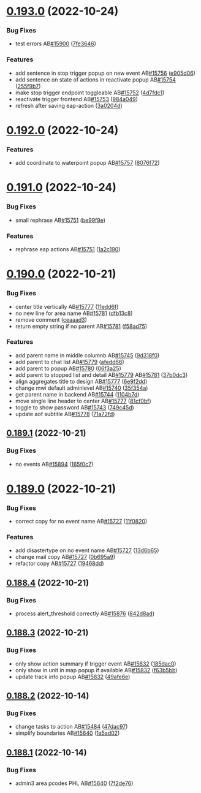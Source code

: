 # [0.193.0](https://github.com/rodekruis/IBF-system/compare/v0.192.0...v0.193.0) (2022-10-24)


### Bug Fixes

* test errors AB[#15900](https://github.com/rodekruis/IBF-system/issues/15900) ([7fe3646](https://github.com/rodekruis/IBF-system/commit/7fe364618b648d1fbb08f9653adb8fe409ba7254))


### Features

* add sentence in stop trigger popup on new event AB[#15756](https://github.com/rodekruis/IBF-system/issues/15756) ([e905d06](https://github.com/rodekruis/IBF-system/commit/e905d06edf40e66d079040e65f1b72a513beaa45))
* add sentence on state of actions in reactivate popup AB[#15754](https://github.com/rodekruis/IBF-system/issues/15754) ([255f9b7](https://github.com/rodekruis/IBF-system/commit/255f9b7eccbd14092df84ae7159ee11f55fa5c11))
* make stop trigger endpoint toggleable AB[#15752](https://github.com/rodekruis/IBF-system/issues/15752) ([4d7fdc1](https://github.com/rodekruis/IBF-system/commit/4d7fdc1461cc0b77631961788214e2025f19a414))
* reactivate trigger frontend AB[#15753](https://github.com/rodekruis/IBF-system/issues/15753) ([984a049](https://github.com/rodekruis/IBF-system/commit/984a049c1cfa693b2d664c5841be3d6d1c051ff5))
* refresh after saving eap-action ([3a0204d](https://github.com/rodekruis/IBF-system/commit/3a0204d050142c495b62f3631a86d0234c865e86))



# [0.192.0](https://github.com/rodekruis/IBF-system/compare/v0.191.0...v0.192.0) (2022-10-24)


### Features

* add coordinate to waterpoint popup AB[#15757](https://github.com/rodekruis/IBF-system/issues/15757) ([8076f72](https://github.com/rodekruis/IBF-system/commit/8076f72f5e2c6cbab6f22ef909a31eb88962e9d9))



# [0.191.0](https://github.com/rodekruis/IBF-system/compare/v0.190.0...v0.191.0) (2022-10-24)


### Bug Fixes

* small rephrase AB[#15751](https://github.com/rodekruis/IBF-system/issues/15751) ([be99f9e](https://github.com/rodekruis/IBF-system/commit/be99f9e5fae380d2ddf9540011c2e009649dfa16))


### Features

* rephrase eap actions AB[#15751](https://github.com/rodekruis/IBF-system/issues/15751) ([1a2c190](https://github.com/rodekruis/IBF-system/commit/1a2c190d4676352738d3784e6c37220f2d882b82))



# [0.190.0](https://github.com/rodekruis/IBF-system/compare/v0.189.1...v0.190.0) (2022-10-21)


### Bug Fixes

* center title vertically AB[#15777](https://github.com/rodekruis/IBF-system/issues/15777) ([11edd6f](https://github.com/rodekruis/IBF-system/commit/11edd6f691dd124fe7bda519c01f60ba55b34197))
* no new line for area name AB[#15781](https://github.com/rodekruis/IBF-system/issues/15781) ([dfb13c8](https://github.com/rodekruis/IBF-system/commit/dfb13c85a191feb6506132ed125e5e8b07f769a8))
* remove comment ([ceaaad3](https://github.com/rodekruis/IBF-system/commit/ceaaad35c233a700c4c8bfd1907f4e3b7efa8269))
* return empty string if no parent AB[#15781](https://github.com/rodekruis/IBF-system/issues/15781) ([f58ad75](https://github.com/rodekruis/IBF-system/commit/f58ad75d01958333eb5fe2b87f5a0c546913d41b))


### Features

* add parent name in middle columnb AB[#15745](https://github.com/rodekruis/IBF-system/issues/15745) ([9d318f0](https://github.com/rodekruis/IBF-system/commit/9d318f044c3fa4e313e02e42ba9f0cef3b2e422d))
* add parent to chat list AB[#15779](https://github.com/rodekruis/IBF-system/issues/15779) ([afedd66](https://github.com/rodekruis/IBF-system/commit/afedd66a26d4e973381724b6d0537ce4031bb12b))
* add parent to popup AB[#15780](https://github.com/rodekruis/IBF-system/issues/15780) ([06f3a25](https://github.com/rodekruis/IBF-system/commit/06f3a25a71d3cdc619013eede0f305e28d3428b1))
* add parent to stopped list and detail AB[#15779](https://github.com/rodekruis/IBF-system/issues/15779) AB[#15781](https://github.com/rodekruis/IBF-system/issues/15781) ([37b0dc3](https://github.com/rodekruis/IBF-system/commit/37b0dc3ab498fc90c5379790025e35c36eb9afca))
* align aggregates title to design AB[#15777](https://github.com/rodekruis/IBF-system/issues/15777) ([6e9f2dd](https://github.com/rodekruis/IBF-system/commit/6e9f2ddf417decf3dcf37356e3edcbf2df8cceb4))
* change mwi default adminlevel AB[#15740](https://github.com/rodekruis/IBF-system/issues/15740) ([35f354a](https://github.com/rodekruis/IBF-system/commit/35f354a1bbd6d7c238c7c93dd431af1270417dd7))
* get parent name in backend AB[#15744](https://github.com/rodekruis/IBF-system/issues/15744) ([1104b7d](https://github.com/rodekruis/IBF-system/commit/1104b7d082d2d07c1adb22121da694a0362581e3))
* move single line header to center AB[#15777](https://github.com/rodekruis/IBF-system/issues/15777) ([81cf0bf](https://github.com/rodekruis/IBF-system/commit/81cf0bfdf029ddaa566f4b7d02dd829bc2b97cf9))
* toggle to show password AB[#15743](https://github.com/rodekruis/IBF-system/issues/15743) ([749c45d](https://github.com/rodekruis/IBF-system/commit/749c45dfb71812671c87a7ed0da39afa24887b18))
* update aof subtitle AB[#15778](https://github.com/rodekruis/IBF-system/issues/15778) ([71a72fd](https://github.com/rodekruis/IBF-system/commit/71a72fd5b9cc1d93f4f77de6607df8dfb1a271f0))



## [0.189.1](https://github.com/rodekruis/IBF-system/compare/v0.189.0...v0.189.1) (2022-10-21)


### Bug Fixes

* no events AB[#15894](https://github.com/rodekruis/IBF-system/issues/15894) ([165f0c7](https://github.com/rodekruis/IBF-system/commit/165f0c7e7d87c7ec0e0fbf3ba7bb136a0759cd14))



# [0.189.0](https://github.com/rodekruis/IBF-system/compare/v0.188.4...v0.189.0) (2022-10-21)


### Bug Fixes

* correct copy for no event name AB[#15727](https://github.com/rodekruis/IBF-system/issues/15727) ([11f0820](https://github.com/rodekruis/IBF-system/commit/11f0820aed85dbe523e7670bdd5c3335d5ce543a))


### Features

* add disastertype on no event name AB[#15727](https://github.com/rodekruis/IBF-system/issues/15727) ([13d6b65](https://github.com/rodekruis/IBF-system/commit/13d6b651a3af9e6a5cef9ba273ddbab70030d339))
* change mail copy AB[#15727](https://github.com/rodekruis/IBF-system/issues/15727) ([0b695a9](https://github.com/rodekruis/IBF-system/commit/0b695a9baea5a0caa8fa982a37e1c63e4d0b5d9d))
* refactor copy AB[#15727](https://github.com/rodekruis/IBF-system/issues/15727) ([19468dd](https://github.com/rodekruis/IBF-system/commit/19468ddc7b35a3616405af4db44002e0a728a91a))



## [0.188.4](https://github.com/rodekruis/IBF-system/compare/v0.188.3...v0.188.4) (2022-10-21)


### Bug Fixes

* process alert_threshold correctly AB[#15876](https://github.com/rodekruis/IBF-system/issues/15876) ([842d8ad](https://github.com/rodekruis/IBF-system/commit/842d8ada0526a629f9e5e0c029e572823efa6d65))



## [0.188.3](https://github.com/rodekruis/IBF-system/compare/v0.188.2...v0.188.3) (2022-10-21)


### Bug Fixes

* only show action summary if trigger event AB[#15832](https://github.com/rodekruis/IBF-system/issues/15832) ([185dac0](https://github.com/rodekruis/IBF-system/commit/185dac07788d307963284b894ebe35718ed520de))
* only show in unit in map popup if available AB[#15832](https://github.com/rodekruis/IBF-system/issues/15832) ([f63b5bb](https://github.com/rodekruis/IBF-system/commit/f63b5bb6c27a4833d8ac3d8191d49217ded0718c))
* update track info popup AB[#15832](https://github.com/rodekruis/IBF-system/issues/15832) ([49afe6e](https://github.com/rodekruis/IBF-system/commit/49afe6ea69cd67cdbf3599b986725da7638fab8e))



## [0.188.2](https://github.com/rodekruis/IBF-system/compare/v0.188.1...v0.188.2) (2022-10-14)


### Bug Fixes

* change tasks to action AB[#15484](https://github.com/rodekruis/IBF-system/issues/15484) ([47dac97](https://github.com/rodekruis/IBF-system/commit/47dac976a6c463932f1e8c02afc776fa4b8685cd))
* simplify boundaries AB[#15640](https://github.com/rodekruis/IBF-system/issues/15640) ([1a5ad02](https://github.com/rodekruis/IBF-system/commit/1a5ad0237abffcf9f9547214f4d70f575fc9d3cc))



## [0.188.1](https://github.com/rodekruis/IBF-system/compare/v0.188.0...v0.188.1) (2022-10-14)


### Bug Fixes

* admin3 area pcodes PHL AB[#15640](https://github.com/rodekruis/IBF-system/issues/15640) ([7f2de76](https://github.com/rodekruis/IBF-system/commit/7f2de76a9b11191ee56e39725d64685eb2032955))



